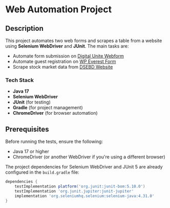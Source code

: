 # Web Automation Project

## Description
This project automates two web forms and scrapes a table from a website using **Selenium WebDriver** and **JUnit**. The main tasks are:
- Automate form submission on [Digital Unite Webform](https://www.digitalunite.com/practice-webform-learners)
- Automate guest registration on [WP Everest Form](https://demo.wpeverest.com/user-registration/guest-registration-form/)
- Scrape stock market data from [DSEBD Website](https://dsebd.org/latest_share_price_scroll_by_value.php)


### Tech Stack

- **Java 17**
- **Selenium WebDriver**
- **JUnit** (for testing)
- **Gradle** (for project management)
- **ChromeDriver** (for browser automation)


## Prerequisites

Before running the tests, ensure the following:

- Java 17 or higher
- ChromeDriver (or another WebDriver if you're using a different browser)

The project dependencies for Selenium WebDriver and JUnit 5 are already configured in the `build.gradle` file:

```groovy
dependencies {
    testImplementation platform('org.junit:junit-bom:5.10.0')
    testImplementation 'org.junit.jupiter:junit-jupiter'
    implementation 'org.seleniumhq.selenium:selenium-java:4.31.0'
}
```





  
